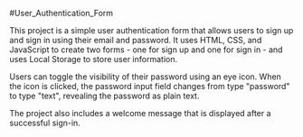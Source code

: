 #User_Authentication_Form

This project is a simple user authentication form that allows users to sign up and sign in using their email and password.
It uses HTML, CSS, and JavaScript to create two forms - one for sign up and one for sign in - and uses Local Storage to store user information.

Users can toggle the visibility of their password using an eye icon. 
When the icon is clicked, the password input field changes from type "password" to type "text", revealing the password as plain text.

The project also includes a welcome message that is displayed after a successful sign-in.

